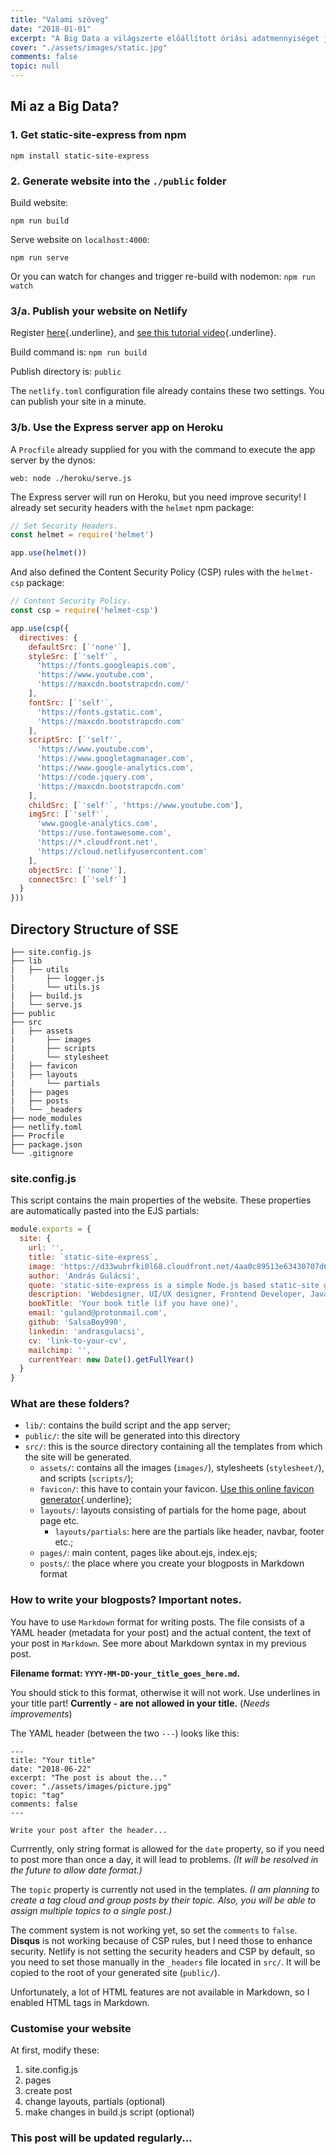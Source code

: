 ```yaml
---
title: "Valami szöveg"
date: "2018-01-01"
excerpt: "A Big Data a világszerte előállított óriási adatmennyiséget jelenti, amiből információt akarunk nyerni. A GIS-tudományban a térbeli adatok feldolgozása a célunk. Ebben segít a felhő alapú számítástechnika."
cover: "./assets/images/static.jpg"
comments: false
topic: null
---
```


## Mi az a Big Data?

### 1. Get static-site-express from npm

`npm install static-site-express`

### 2. Generate website into the `./public` folder

Build website: 

`npm run build`

Serve website on `localhost:4000`:

`npm run serve`

Or you can watch for changes and trigger re-build with nodemon:
`npm run watch`


### 3/a. Publish your website on Netlify

Register [here](https://www.netlify.com/){.underline}, and [see this tutorial video](https://www.netlify.com/docs/continuous-deployment/){.underline}.

Build command is: `npm run build`

Publish directory is: `public`

The `netlify.toml` configuration file already contains these two settings. You can publish your site in a minute.

### 3/b. Use the Express server app on Heroku

A `Procfile` already supplied for you with the command  to execute the app server by the dynos:

`web: node ./heroku/serve.js`

The Express server will run on Heroku, but you need improve security!
I already set security headers with the `helmet` npm package:

````javascript
// Set Security Headers.
const helmet = require('helmet')

app.use(helmet())
````

And also defined the Content Security Policy (CSP) rules with the `helmet-csp` package:

````javascript
// Content Security Policy.
const csp = require('helmet-csp')

app.use(csp({
  directives: {
    defaultSrc: [`'none'`],
    styleSrc: [`'self'`,
      'https://fonts.googleapis.com',
      'https://www.youtube.com',
      'https://maxcdn.bootstrapcdn.com/'
    ],
    fontSrc: [`'self'`,
      'https://fonts.gstatic.com',
      'https://maxcdn.bootstrapcdn.com'
    ],
    scriptSrc: [`'self'`,
      'https://www.youtube.com',
      'https://www.googletagmanager.com',
      'https://www.google-analytics.com',
      'https://code.jquery.com',
      'https://maxcdn.bootstrapcdn.com'
    ],
    childSrc: [`'self'`, 'https://www.youtube.com'],
    imgSrc: [`'self'`,
      'www.google-analytics.com',
      'https://use.fontawesome.com',
      'https://*.cloudfront.net',
      'https://cloud.netlifyusercontent.com'
    ],
    objectSrc: [`'none'`],
    connectSrc: [`'self'`]
  }
}))
````

## Directory Structure of SSE

````none
├── site.config.js
├── lib
|   ├── utils
|       ├── logger.js
|       └── utils.js
|   ├── build.js
|   └── serve.js
├── public
├── src
|   ├── assets
|       ├── images
|       ├── scripts
|       └── stylesheet
|   ├── favicon
|   ├── layouts
|       └── partials
|   ├── pages
|   ├── posts
|   └── _headers
├── node_modules
├── netlify.toml
├── Procfile
├── package.json
└── .gitignore 
````

### site.config.js

This script contains the main properties of the website. These properties are automatically pasted into the EJS partials:

````javascript
module.exports = {
  site: {
    url: '',
    title: `static-site-express`,
    image: 'https://d33wubrfki0l68.cloudfront.net/4aa0c89513e63430707d6360d84d18531e472d80/ceb27/assets/images/profile.png',
    author: 'András Gulácsi',
    quote: 'static-site-express is a simple Node.js based static-site generator (SSG) that uses EJS and Markdown for blogging.',
    description: 'Webdesigner, UI/UX designer, Frontend Developer, JavaScript, Node.js, SQL, Jekyll, Bootstrap 3, Angular 2+',
    bookTitle: 'Your book title (if you have one)',
    email: 'guland@protonmail.com',
    github: 'SalsaBoy990',
    linkedin: 'andrasgulacsi',
    cv: 'link-to-your-cv',
    mailchimp: '',
    currentYear: new Date().getFullYear()
  }
}
````

### What are these folders?
* `lib/`: contains the build script and the app server;
* `public/`: the site will be generated into this directory
* `src/`: this is the source directory containing all the templates from which the site will be generated.
  - `assets/`: contains all the images (`images/`), stylesheets (`stylesheet/`), and scripts (`scripts/`);
  - `favicon/`: this have to contain your favicon. [Use this online favicon generator](https://realfavicongenerator.net/){.underline};
  - `layouts/`: layouts consisting of partials for the home page, about page etc.
    - `layouts/partials`: here are the partials like header, navbar, footer etc.;
  - `pages/`: main content, pages like about.ejs, index.ejs;
  - `posts/`: the place where you create your blogposts in Markdown format

### How to write your blogposts? Important notes.

You have to use `Markdown` format for writing posts. The file consists of a YAML header (metadata for your post) and the actual content, the text of your post in `Markdown`. See more about Markdown syntax in my previous post.

**Filename format: `YYYY-MM-DD-your_title_goes_here.md`.**

You should stick to this format, otherwise it will not work. Use underlines in your title part! **Currently `-` are not allowed in your title.** (*Needs improvements*)

The YAML header (between the two `---`) looks like this:

````none
---
title: "Your title"
date: "2018-06-22"
excerpt: "The post is about the..."
cover: "./assets/images/picture.jpg"
topic: "tag"
comments: false
---

Write your post after the header...
````
Currrently, only string format is allowed for the `date` property, so if you need to post more than once a day, it will lead to problems. *(It will be resolved in the future to allow date format.)*

The `topic` property is currently not used in the templates. *(I am planning to create a tag cloud and group posts by their topic. Also, you will be able to assign multiple topics to a single post.)*

The comment system is not working yet, so set the `comments` to `false`. **Disqus** is not working because of CSP rules, but I need those to enhance security. Netlify is not setting the security headers and CSP by default, so you need to set those manually in the `_headers` file located in `src/`. It will be copied to the root of your generated site (`public/`).

Unfortunately, a lot of HTML features are not available in Markdown, so I enabled HTML tags in Markdown.

### Customise your website

At first, modify these:

1. site.config.js
2. pages
3. create post
4. change layouts, partials (optional)
5. make changes in build.js script (optional)

### This post will be updated regularly...